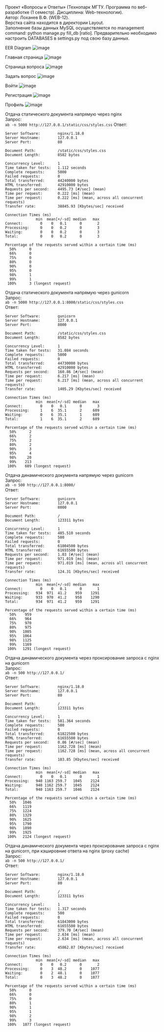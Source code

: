 Проект «Вопросы и Ответы» (Технопарк МГТУ. Программа по веб-разработке (1 семестр). Дисциплина: Web-технологии). <br />
 Автор: Лоханев В.Ф. (WEB-12). <br />
 Верстка сайта находится в директории Layout. <br />
 Заполнение базы данных MySQL осуществляется по management command: python manage.py fill_db [ratio]. Предварительно необходимо настроить DATABASES в settings.py под свою базу данных.  <br />

EER Diagram
![image](https://github.com/user-attachments/assets/0a79bf83-4cb7-4241-ac31-d0bbb29bd874)

Главная страница
![image](https://github.com/user-attachments/assets/6a8d3bb6-c619-4968-8c0c-a52284cc2197)

Страница вопроса
![image](https://github.com/user-attachments/assets/95f65d1b-400d-4f07-afd3-a8535b7ead87)

Задать вопрос
![image](https://github.com/user-attachments/assets/31c42db2-512f-44b1-8282-df32ff8c075e)

Войти
![image](https://github.com/user-attachments/assets/8c05183b-87a7-493a-8dd8-f705c7f91abc)

Регистрация
![image](https://github.com/user-attachments/assets/43a36498-46b8-4a3e-bbe7-f5afe6542c77)

Профиль
![image](https://github.com/user-attachments/assets/79de809b-026d-4931-9aaa-af9de9dc4a11)

Отдача статического документа напрямую через nginx <br /> 
Запрос: <br />
`ab -n 5000 http://127.0.0.1/static/css/styles.css`
Ответ: <br />
```
Server Software:        nginx/1.18.0
Server Hostname:        127.0.0.1
Server Port:            80

Document Path:          /static/css/styles.css
Document Length:        8582 bytes

Concurrency Level:      1
Time taken for tests:   1.112 seconds
Complete requests:      5000
Failed requests:        0
Total transferred:      44240000 bytes
HTML transferred:       42910000 bytes
Requests per second:    4495.73 [#/sec] (mean)
Time per request:       0.222 [ms] (mean)
Time per request:       0.222 [ms] (mean, across all concurrent requests)
Transfer rate:          38845.93 [Kbytes/sec] received

Connection Times (ms)
              min  mean[+/-sd] median   max
Connect:        0    0   0.1      0       2
Processing:     0    0   0.2      0       3
Waiting:        0    0   0.2      0       3
Total:          0    0   0.2      0       3

Percentage of the requests served within a certain time (ms)
  50%      0
  66%      0
  75%      0
  80%      0
  90%      0
  95%      0
  98%      1
  99%      1
 100%      3 (longest request)
```

Отдача статического документа напрямую через gunicorn <br />
Запрос: <br />
`ab -n 5000 http://127.0.0.1:8000/static/css/styles.css` <br /> 
Ответ: <br />
```
Server Software:        gunicorn
Server Hostname:        127.0.0.1
Server Port:            8000

Document Path:          /static/css/styles.css
Document Length:        8582 bytes

Concurrency Level:      1
Time taken for tests:   31.084 seconds
Complete requests:      5000
Failed requests:        0
Total transferred:      44730000 bytes
HTML transferred:       42910000 bytes
Requests per second:    160.86 [#/sec] (mean)
Time per request:       6.217 [ms] (mean)
Time per request:       6.217 [ms] (mean, across all concurrent requests)
Transfer rate:          1405.29 [Kbytes/sec] received

Connection Times (ms)
              min  mean[+/-sd] median   max
Connect:        0    0   0.1      0       3
Processing:     1    6  35.1      2     609
Waiting:        0    6  35.1      1     609
Total:          1    6  35.1      2     609

Percentage of the requests served within a certain time (ms)
  50%      2
  66%      2
  75%      2
  80%      2
  90%      3
  95%      4
  98%     20
  99%    213
 100%    609 (longest request)
```

Отдача динамического документа напрямую через gunicorn <br />
Запрос: <br />
`ab -n 500 http://127.0.0.1:8000/` <br />
Ответ: <br />
```
Server Software:        gunicorn
Server Hostname:        127.0.0.1
Server Port:            8000

Document Path:          /
Document Length:        123311 bytes

Concurrency Level:      1
Time taken for tests:   485.510 seconds
Complete requests:      500
Failed requests:        0
Total transferred:      61804500 bytes
HTML transferred:       61655500 bytes
Requests per second:    1.03 [#/sec] (mean)
Time per request:       971.019 [ms] (mean)
Time per request:       971.019 [ms] (mean, across all concurrent requests)
Transfer rate:          124.31 [Kbytes/sec] received

Connection Times (ms)
              min  mean[+/-sd] median   max
Connect:        0    0   0.1      0       1
Processing:   934  971  41.2    959    1291
Waiting:      933  970  41.2    958    1290
Total:        934  971  41.2    959    1291

Percentage of the requests served within a certain time (ms)
  50%    959
  66%    964
  75%    970
  80%    975
  90%   1005
  95%   1064
  98%   1125
  99%   1169
 100%   1291 (longest request)
```

Отдача динамического документа через проксирование запроса с nginx на gunicorn <br />
Запрос: <br />
`ab -n 500 http://127.0.0.1/` <br />
Ответ: <br />
```
Server Software:        nginx/1.18.0
Server Hostname:        127.0.0.1
Server Port:            80

Document Path:          /
Document Length:        123311 bytes

Concurrency Level:      1
Time taken for tests:   581.364 seconds
Complete requests:      500
Failed requests:        0
Total transferred:      61822500 bytes
HTML transferred:       61655500 bytes
Requests per second:    0.86 [#/sec] (mean)
Time per request:       1162.728 [ms] (mean)
Time per request:       1162.728 [ms] (mean, across all concurrent requests)
Transfer rate:          103.85 [Kbytes/sec] received

Connection Times (ms)
              min  mean[+/-sd] median   max
Connect:        0    0   0.1      0       1
Processing:   940 1163 259.7   1045    2124
Waiting:      940 1162 259.7   1045    2124
Total:        940 1163 259.7   1046    2124

Percentage of the requests served within a certain time (ms)
  50%   1046
  66%   1119
  75%   1224
  80%   1329
  90%   1625
  95%   1790
  98%   1890
  99%   1925
 100%   2124 (longest request)
```

Отдача динамического документа через проксирование запроса с nginx на gunicorn, при кэшировние ответа на nginx (proxy cache) <br />
Запрос: <br />
`ab -n 500 http://127.0.0.1/` <br />
Ответ: <br />
```
Server Software:        nginx/1.18.0
Server Hostname:        127.0.0.1
Server Port:            80

Document Path:          /
Document Length:        123311 bytes

Concurrency Level:      1
Time taken for tests:   1.317 seconds
Complete requests:      500
Failed requests:        0
Total transferred:      61843000 bytes
HTML transferred:       61655500 bytes
Requests per second:    379.70 [#/sec] (mean)
Time per request:       2.634 [ms] (mean)
Time per request:       2.634 [ms] (mean, across all concurrent requests)
Transfer rate:          45862.87 [Kbytes/sec] received

Connection Times (ms)
              min  mean[+/-sd] median   max
Connect:        0    0   0.2      0       2
Processing:     0    3  48.2      0    1077
Waiting:        0    2  48.1      0    1077
Total:          0    3  48.2      0    1077

Percentage of the requests served within a certain time (ms)
  50%      0
  66%      0
  75%      0
  80%      1
  90%      1
  95%      1
  98%      2
  99%      3
 100%   1077 (longest request)
```
